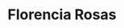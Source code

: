 ---
layout: post
title: Florencia Rosas 
img: /img/ladies/florencia.jpg
redirect: malito:flornrosas@gmail.com
---